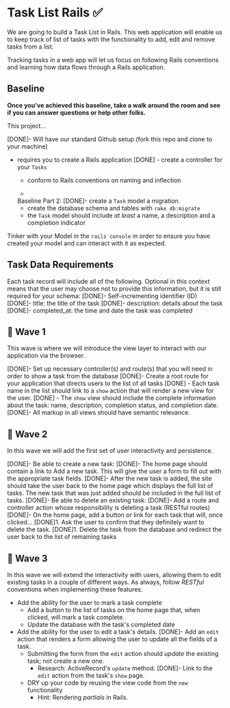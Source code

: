# Task List Rails ✅
We are going to build a Task List in Rails. This web application will enable us to keep track of list of tasks with the functionality to add, edit and remove tasks from a list.

Tracking tasks in a web app will let us focus on following Rails conventions and learning how data flows through a Rails application.

## Baseline
**Once you've achieved this baseline, take a walk around the room and see if you can answer questions or help other folks.**

This project...

[DONE]- Will have our standard Github setup (fork this repo and clone to your machine)
- requires you to create a Rails application
[DONE]  - create a controller for your `Tasks`
  - conform to Rails conventions on naming and inflection

  -
  Baseline Part 2:
  [DONE]- create a `Task` model a migration.
    - create the database schema and tables with `rake db:migrate`
    - the `Task` model should include _at least_ a name, a description and a completion indicator

Tinker with your Model in the `rails console` in order to ensure you have created your model and can interact with it as expected.

## Task Data Requirements

Each task record will include all of the following. Optional in this context means that the user may choose not to provide this information, but it is still required for your schema:
[DONE]- Self-incrementing identifier (ID)
[DONE]- title: the title of the task
[DONE]- description: details about the task
[DONE]- completed_at: the time and date the task was completed

## 🌊 Wave 1
This wave is where we will introduce the view layer to interact with our application via the browser.

[DONE]- Set up necessary controller(s) and route(s) that you will need in order to show a task from the database
[DONE]- Create a root route for your application that directs users to the list of all tasks
[DONE]  - Each task name in the list should link to a `show` action that will render a new view for the user.
[DONE]  - The `show` view should include the complete information about the task: name, description, completion status, and completion date.
[DONE]- All markup in all views should have semantic relevance.


## 🌊 Wave 2
In this wave we will add the first set of user interactivity and persistence.

[DONE]- Be able to create a new task:
  [DONE]- The home page should contain a link to Add a new task. This will give the user a form to fill out with the appropriate task fields.
  [DONE]- After the new task is added, the site should take the user back to the home page which displays the full list of tasks. The new task that was just added should be included in the full list of tasks.
[DONE]- Be able to delete an existing task:
  [DONE]- Add a route and controller action whose responsibility is deleting a task (RESTful routes)
  [DONE]- On the home page, add a button or link for each task that will, once clicked...
    [DONE]1. Ask the user to confirm that they definitely want to delete the task.
    [DONE]1. Delete the task from the database and redirect the user back to the list of remaining tasks

## 🌊 Wave 3
In this wave we will extend the interactivity with users, allowing them to edit existing tasks in a couple of different ways. As always, follow _RESTful_ conventions when implementing these features.

- Add the ability for the user to mark a task complete
  - Add a button to the list of tasks on the home page that, when clicked, will mark a task complete.
  - Update the database with the task's completed date
- Add the ability for the user to edit a task's details.
  [DONE]- Add an `edit` action that renders a form allowing the user to update all the fields of a task.
  - Submitting the form from the `edit` action should _update_ the existing task; not create a new one.
    - Research: ActiveRecord's `update` method.
  [DONE]- Link to the `edit` action from the task's `show` page.
  - DRY up your code by reusing the view code from the `new` functionality
    - Hint: Rendering _partials_ in Rails.
